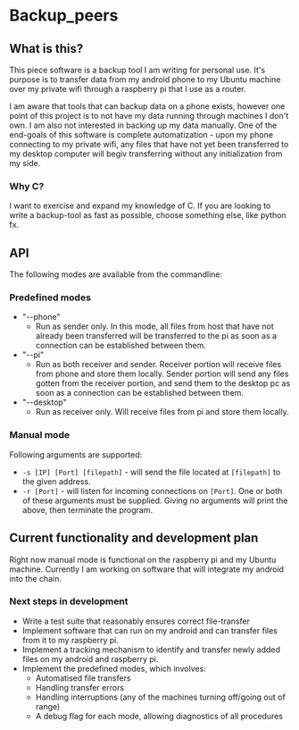 # Backup_peers

## What is this?
This piece software is a backup tool I am writing for personal use. It's purpose is to transfer data from my android phone to my Ubuntu machine over my private wifi through a raspberry pi that I use as a router. 

I am aware that tools that can backup data on a phone exists, however one point of this project is to not have my data running through machines I don't own.
I am also not interested in backing up my data manually. One of the end-goals of this software is complete automatization - upon my phone connecting to my private wifi, any files that have not yet been transferred to my desktop computer will begiv transferring without any initialization from my side.

### Why C?
I want to exercise and expand my knowledge of C. If you are looking to write a backup-tool as fast as possible, choose something else, like python fx.

## API
The following modes are available from the commandline:

### Predefined modes
* "--phone"
  * Run as sender only. In this mode, all files from host that have not already been transferred will be transferred to the pi as soon as a connection can be established between them.
* "--pi"
  * Run as both receiver and sender. Receiver portion will receive files from phone and store them locally. Sender portion will send any files gotten from the receiver portion, and send them to the desktop pc as soon as a connection can be established between them.
* "--desktop"
  * Run as receiver only. Will receive files from pi and store them locally.

### Manual mode
Following arguments are supported:
* `-s [IP] [Port] [filepath]` - will send the file located at `[filepath]` to the given address.
* `-r [Port]` - will listen for incoming connections on `[Port]`.
One or both of these arguments must be supplied. Giving no arguments will print the above, then terminate the program.

## Current functionality and development plan
Right now manual mode is functional on the raspberry pi and my Ubuntu machine. Currently I am working on software that will integrate my android into the chain.

### Next steps in development
* Write a test suite that reasonably ensures correct file-transfer
* Implement software that can run on my android and can transfer files from it to my raspberry pi.
* Implement a tracking mechanism to identify and transfer newly added files on my android and raspberry pi.
* Implement the predefined modes, which involves:
  * Automatised file transfers
  * Handling transfer errors
  * Handling interruptions (any of the machines turning off/going out of range)
  * A debug flag for each mode, allowing diagnostics of all procedures

